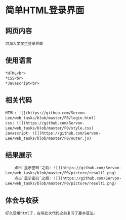 简单HTML登录界面
====
网页内容
----
    河海大学学生登录界面
使用语言
----
    *HTML<br>
    *CSS<br>
    *Javascript<br>
相关代码
----
    HTML: ![](https://github.com/Servon-Lee/web_tasks/blob/master/F0/login.html)
    css: ![](https://github.com/Servon-Lee/web_tasks/blob/master/F0/style.css)
    Javascript: ![](https://github.com/Servon-Lee/web_tasks/blob/master/F0/outer.js)
结果展示
----
        点击`显示密码`之前: ![](https://github.com/Servon-Lee/web_tasks/blob/master/F0/picture/result1.png)
        点击`显示密码`之后: ![](https://github.com/Servon-Lee/web_tasks/blob/master/F0/picture/result1.png)
体会与收获
----
    好久没用html了，在写此次代码之前复习了基本语法。
